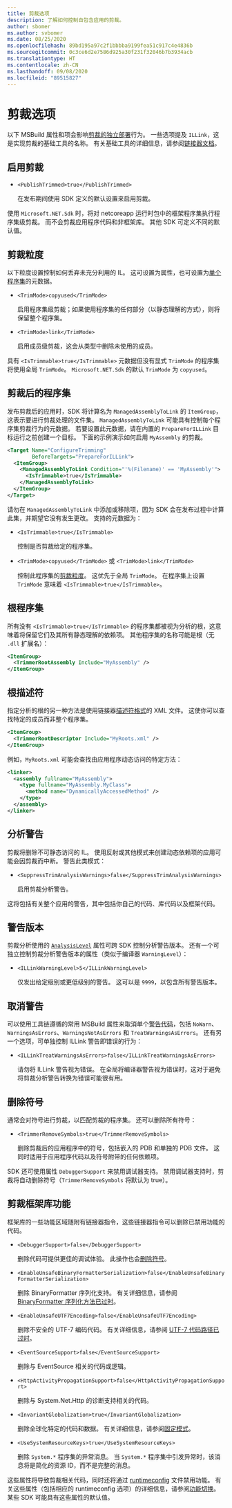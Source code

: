 ```yaml
---
title: 剪裁选项
description: 了解如何控制自包含应用的剪裁。
author: sbomer
ms.author: svbomer
ms.date: 08/25/2020
ms.openlocfilehash: 89bd195a97c2f1bbbba9199fea51c917c4e4836b
ms.sourcegitcommit: 0c3ce6d2e7586d925a30f231f32046b7b3934acb
ms.translationtype: HT
ms.contentlocale: zh-CN
ms.lasthandoff: 09/08/2020
ms.locfileid: "89515827"
---
```

# <a name="trimming-options"></a>剪裁选项

以下 MSBuild 属性和项会影响[剪裁的独立部署](trim-self-contained.md)行为。 一些选项提及 `ILLink`，这是实现剪裁的基础工具的名称。 有关基础工具的详细信息，请参阅[链接器文档](https://github.com/mono/linker/tree/master/docs)。

## <a name="enable-trimming"></a>启用剪裁

- `<PublishTrimmed>true</PublishTrimmed>`

   在发布期间使用 SDK 定义的默认设置来启用剪裁。

使用 `Microsoft.NET.Sdk` 时，将对 netcoreapp 运行时包中的框架程序集执行程序集级剪裁。 而不会剪裁应用程序代码和非框架库。 其他 SDK 可定义不同的默认值。

## <a name="trimming-granularity"></a>剪裁粒度

以下粒度设置控制如何丢弃未充分利用的 IL。 这可设置为属性，也可设置为[单个程序集](#trimmed-assemblies)的元数据。

- `<TrimMode>copyused</TrimMode>`

   启用程序集级剪裁；如果使用程序集的任何部分（以静态理解的方式），则将保留整个程序集。

- `<TrimMode>link</TrimMode>`

    启用成员级剪裁，这会从类型中删除未使用的成员。

具有 `<IsTrimmable>true</IsTrimmable>` 元数据但没有显式 `TrimMode` 的程序集将使用全局 `TrimMode`。 `Microsoft.NET.Sdk` 的默认 `TrimMode` 为 `copyused`。

## <a name="trimmed-assemblies"></a>剪裁后的程序集

发布剪裁后的应用时，SDK 将计算名为 `ManagedAssemblyToLink` 的 `ItemGroup`，这表示要进行剪裁处理的文件集。 `ManagedAssemblyToLink` 可能具有控制每个程序集剪裁行为的元数据。 若要设置此元数据，请在内置的 `PrepareForILLink` 目标运行之前创建一个目标。 下面的示例演示如何启用 `MyAssembly` 的剪裁。

```xml
<Target Name="ConfigureTrimming"
        BeforeTargets="PrepareForILLink">
  <ItemGroup>
    <ManagedAssemblyToLink Condition="'%(Filename)' == 'MyAssembly'">
      <IsTrimmable>true</IsTrimmable>
    </ManagedAssemblyToLink>
  </ItemGroup>
</Target>
```

请勿在 `ManagedAssemblyToLink` 中添加或移除项，因为 SDK 会在发布过程中计算此集，并期望它没有发生更改。 支持的元数据为：

- `<IsTrimmable>true</IsTrimmable>`

  控制是否剪裁给定的程序集。

- `<TrimMode>copyused</TrimMode>` 或 `<TrimMode>link</TrimMode>`

  控制此程序集的[剪裁粒度](#trimming-granularity)。 这优先于全局 `TrimMode`。 在程序集上设置 `TrimMode` 意味着 `<IsTrimmable>true</IsTrimmable>`。

## <a name="root-assemblies"></a>根程序集

所有没有 `<IsTrimmable>true</IsTrimmable>` 的程序集都被视为分析的根，这意味着将保留它们及其所有静态理解的依赖项。 其他程序集的名称可能是根（无 `.dll` 扩展名）：

```xml
<ItemGroup>
  <TrimmerRootAssembly Include="MyAssembly" />
</ItemGroup>
```

## <a name="root-descriptors"></a>根描述符

指定分析的根的另一种方法是使用链接器[描述符格式](https://github.com/mono/linker/blob/master/docs/data-formats.md#descriptor-format)的 XML 文件。 这使你可以查找特定的成员而非整个程序集。

```xml
<ItemGroup>
  <TrimmerRootDescriptor Include="MyRoots.xml" />
</ItemGroup>
```

例如，`MyRoots.xml` 可能会查找由应用程序动态访问的特定方法：

```xml
<linker>
  <assembly fullname="MyAssembly">
    <type fullname="MyAssembly.MyClass">
      <method name="DynamicallyAccessedMethod" />
    </type>
  </assembly>
</linker>
```

## <a name="analysis-warnings"></a>分析警告

剪裁将删除不可静态访问的 IL。 使用反射或其他模式来创建动态依赖项的应用可能会因剪裁而中断。 警告此类模式：

- `<SuppressTrimAnalysisWarnings>false</SuppressTrimAnalysisWarnings>`

    启用剪裁分析警告。

这将包括有关整个应用的警告，其中包括你自己的代码、库代码以及框架代码。

## <a name="warning-versions"></a>警告版本

剪裁分析使用的 [`AnalysisLevel`](../project-sdk/msbuild-props.md#analysislevel) 属性可跨 SDK 控制分析警告版本。 还有一个可独立控制剪裁分析警告版本的属性（类似于编译器 `WarningLevel`）：

- `<ILLinkWarningLevel>5</ILLinkWarningLevel>`

    仅发出给定级别或更低级别的警告。 这可以是 `9999`，以包含所有警告版本。

## <a name="suppressing-warnings"></a>取消警告

可以使用工具链遵循的常用 MSBuild 属性来取消单个[警告代码](https://github.com/mono/linker/blob/master/docs/error-codes.md#warning-codes)，包括 `NoWarn`、`WarningsAsErrors`、`WarningsNotAsErrors` 和 `TreatWarningsAsErrors`。 还有另一个选项，可单独控制 ILLink 警告即错误的行为：

- `<ILLinkTreatWarningsAsErrors>false</ILLinkTreatWarningsAsErrors>`

    请勿将 ILLink 警告视为错误。 在全局将编译器警告视为错误时，这对于避免将剪裁分析警告转换为错误可能很有用。

## <a name="removing-symbols"></a>删除符号

通常会对符号进行剪裁，以匹配剪裁的程序集。 还可以删除所有符号：

- `<TrimmerRemoveSymbols>true</TrimmerRemoveSymbols>`

    删除剪裁后的应用程序中的符号，包括嵌入的 PDB 和单独的 PDB 文件。 这同时适用于应用程序代码以及符号附带的任何依赖项。

SDK 还可使用属性 `DebuggerSupport` 来禁用调试器支持。 禁用调试器支持时，剪裁将自动删除符号（`TrimmerRemoveSymbols` 将默认为 true）。

## <a name="trimming-framework-library-features"></a>剪裁框架库功能

框架库的一些功能区域随附有链接器指令，这些链接器指令可以删除已禁用功能的代码。

- `<DebuggerSupport>false</DebuggerSupport>`

    删除代码可提供更佳的调试体验。 此操作也会[删除符号](#removing-symbols)。

- `<EnableUnsafeBinaryFormatterSerialization>false</EnableUnsafeBinaryFormatterSerialization>`

    删除 BinaryFormatter 序列化支持。 有关详细信息，请参阅 [BinaryFormatter 序列化方法已过时](../compatibility/corefx.md#binaryformatter-serialization-methods-are-obsolete-and-prohibited-in-aspnet-apps)。

- `<EnableUnsafeUTF7Encoding>false</EnableUnsafeUTF7Encoding>`

    删除不安全的 UTF-7 编码代码。 有关详细信息，请参阅 [UTF-7 代码路径已过时](../compatibility/corefx.md#utf-7-code-paths-are-obsolete)。

- `<EventSourceSupport>false</EventSourceSupport>`

    删除与 EventSource 相关的代码或逻辑。

- `<HttpActivityPropagationSupport>false</HttpActivityPropagationSupport>`

    删除与 System.Net.Http 的诊断支持相关的代码。

- `<InvariantGlobalization>true</InvariantGlobalization>`

    删除全球化特定的代码和数据。 有关详细信息，请参阅[固定模式](../run-time-config/globalization.md#invariant-mode)。

- `<UseSystemResourceKeys>true</UseSystemResourceKeys>`

    删除 `System.*` 程序集的异常消息。 当 `System.*` 程序集中引发异常时，该消息将是简化的资源 ID，而不是完整的消息。

 这些属性将导致剪裁相关代码，同时还将通过 [runtimeconfig](../run-time-config/index.md) 文件禁用功能。 有关这些属性（包括相应的 runtimeconfig 选项）的详细信息，请参阅[功能切换](https://github.com/dotnet/runtime/blob/master/docs/workflow/trimming/feature-switches.md)。 某些 SDK 可能具有这些属性的默认值。

